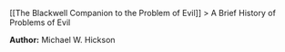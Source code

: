 [[The Blackwell Companion to the Problem of Evil]] > A Brief History of Problems of Evil

**Author:** Michael W. Hickson
